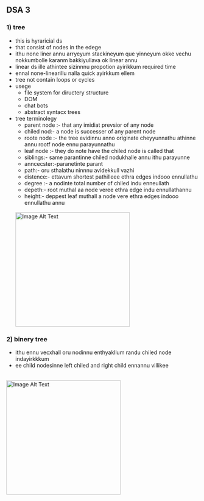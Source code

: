 ## DSA 3

### 1) tree 
- this is hyraricial ds
- that consist of nodes in the edege
- ithu none liner annu arryeyum stackineyum que yinneyum okke vechu nokkumbolle karanm bakkiyullava ok linear annu
- linear ds ille athintee sizinnnu propotion ayirikkum required time
- ennal none-linearillu nalla quick ayirkkum ellem
- tree not contain loops or cycles
- usege
  - file system for diructery structure
  - DOM
  - chat bots
  - abstract syntacx trees
- tree terminolegy
  - parent node :- that any imidiat prevsior of any node
  - chiled nod:- a node is successer of any parent node
  - roote node :- the tree evidinnu anno originate cheyyunnathu athinne annu rootf node ennu parayunnathu
  - leaf node :- they do note have the chiled node is called that
  - siblings:- same parantinne chiled nodukhalle annu ithu parayunne
  - anncecster:-paranetinte parant
  - path:- oru sthalathu ninnnu avidekkull vazhi
  - distence:- ettavum shortest pathilleee ethra edges indooo ennullathu
  - degree :- a nodinte total number of chiled indu enneullath
  - depeth:- root muthal aa node veree ethra edge indu ennullathannu
  - height:- deppest leaf muthall a node vere ethra edges indooo ennullathu annu
    <br/>
    <br/>
   <img src="https://scaler-topics-articles-md.s3.us-west-2.amazonaws.com/tree-data-structure-terminologies.webp" alt="Image Alt Text" width="300" height="300" style="object-fit:cover;">

### 2) binery tree
- ithu ennu vecxhall oru nodinnu enthyakllum randu chiled node indayirkkkum
- ee child nodesinne left chiled and right child ennannu villikee
  <br/>
  <br/>
<img src="https://encrypted-tbn0.gstatic.com/images?q=tbn:ANd9GcRJRH0bkcAhsNeoD-tjjcxr3XYG9irL3iOBEOS1C5-NBA&s" alt="Image Alt Text" width="300" height="300" style="object-fit:cover;">
